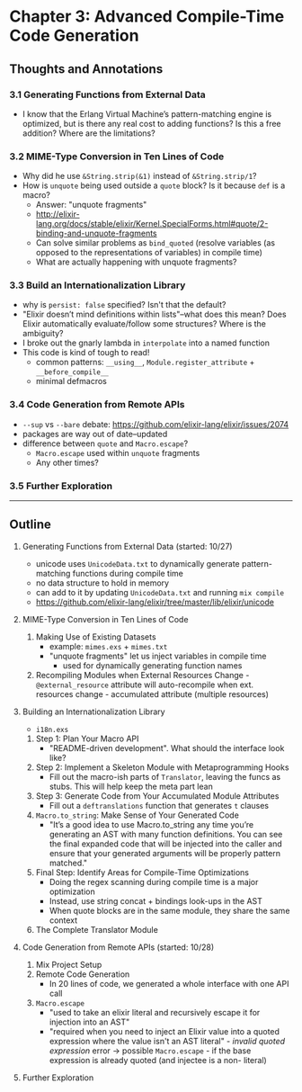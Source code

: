 # Chapter 3: Advanced Compile-Time Code Generation

## Thoughts and Annotations

### 3.1 Generating Functions from External Data

- I know that the Erlang Virtual Machine’s pattern-matching engine is optimized,
	but is there any real cost to adding functions? Is this a free addition? Where
	are the limitations?

### 3.2 MIME-Type Conversion in Ten Lines of Code

- Why did he use `&String.strip(&1)` instead of `&String.strip/1`?
- How is `unquote` being used outside a `quote` block? Is it because `def` is a
  macro?
    - Answer: "unquote fragments"
    - http://elixir-lang.org/docs/stable/elixir/Kernel.SpecialForms.html#quote/2-binding-and-unquote-fragments
    - Can solve similar problems as `bind_quoted` (resolve variables (as opposed
      to the representations of variables) in compile time)
    - What are actually happening with unquote fragments?

### 3.3 Build an Internationalization Library

- why is `persist: false` specified? Isn't that the default?
- "Elixir doesn’t mind definitions within lists"–what does this mean? Does
  Elixir automatically evaluate/follow some structures? Where is the ambiguity?
- I broke out the gnarly lambda in `interpolate` into a named function
- This code is kind of tough to read!
    - common patterns: `__using__`, `Module.register_attribute` +
      `__before_compile__`
    - minimal defmacros

### 3.4 Code Generation from Remote APIs

- `--sup` vs `--bare` debate: https://github.com/elixir-lang/elixir/issues/2074
- packages are way out of date–updated
- difference between `quote` and `Macro.escape`?
    - `Macro.escape` used within `unquote` fragments
    - Any other times?

### 3.5 Further Exploration

--------------------------------------------------------------------------------

## Outline

1. Generating Functions from External Data (started: 10/27)
    - unicode uses `UnicodeData.txt` to dynamically generate pattern-matching
      functions during compile time
    - no data structure to hold in memory
    - can add to it by updating `UnicodeData.txt` and running `mix compile`
    - https://github.com/elixir-lang/elixir/tree/master/lib/elixir/unicode

2. MIME-Type Conversion in Ten Lines of Code
    1. Making Use of Existing Datasets
        - example: `mimes.exs` + `mimes.txt`
        - "unquote fragments" let us inject variables in compile time
            - used for dynamically generating function names
    2. Recompiling Modules when External Resources Change
        -`@external_resource` attribute will auto-recompile when ext. resources
          change
            - accumulated attribute (multiple resources)

3. Building an Internationalization Library
    - `i18n.exs`
    1. Step 1: Plan Your Macro API
        - "README-driven development". What should the interface look like?
    2. Step 2: Implement a Skeleton Module with Metaprogramming Hooks
        - Fill out the macro-ish parts of `Translator`, leaving the funcs as
          stubs. This will help keep the meta part lean
    3. Step 3: Generate Code from Your Accumulated Module Attributes
        - Fill out a `deftranslations` function that generates `t` clauses
    4. `Macro.to_string`: Make Sense of Your Generated Code
        - "It’s a good idea to use Macro.to_string any time you’re generating an
           AST with many function definitions. You can see the final expanded
           code that will be injected into the caller and ensure that your
           generated arguments will be properly pattern matched."
    5. Final Step: Identify Areas for Compile-Time Optimizations
        - Doing the regex scanning during compile time is a major optimization
        - Instead, use string concat + bindings look-ups in the AST
        - When quote blocks are in the same module, they share the same context
    6. The Complete Translator Module

4. Code Generation from Remote APIs (started: 10/28)
    1. Mix Project Setup
    2. Remote Code Generation
        - In 20 lines of code, we generated a whole interface with one API call
    3. `Macro.escape`
        - "used to take an elixir literal and recursively escape it for
          injection into an AST"
        - "required when you need to inject an Elixir value into a quoted
          expression where the value isn't an AST literal"
				- *invalid quoted expression* error -> possible `Macro.escape`
						- if the base expression is already quoted (and injectee is a non-
							literal)

5. Further Exploration

